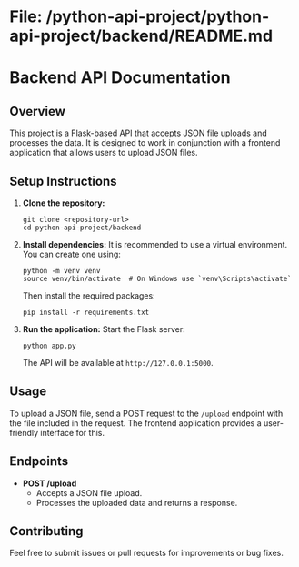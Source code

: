 # File: /python-api-project/python-api-project/backend/README.md

# Backend API Documentation

## Overview
This project is a Flask-based API that accepts JSON file uploads and processes the data. It is designed to work in conjunction with a frontend application that allows users to upload JSON files.

## Setup Instructions

1. **Clone the repository:**
   ```
   git clone <repository-url>
   cd python-api-project/backend
   ```

2. **Install dependencies:**
   It is recommended to use a virtual environment. You can create one using:
   ```
   python -m venv venv
   source venv/bin/activate  # On Windows use `venv\Scripts\activate`
   ```
   Then install the required packages:
   ```
   pip install -r requirements.txt
   ```

3. **Run the application:**
   Start the Flask server:
   ```
   python app.py
   ```
   The API will be available at `http://127.0.0.1:5000`.

## Usage

To upload a JSON file, send a POST request to the `/upload` endpoint with the file included in the request. The frontend application provides a user-friendly interface for this.

## Endpoints

- **POST /upload**
  - Accepts a JSON file upload.
  - Processes the uploaded data and returns a response.

## Contributing
Feel free to submit issues or pull requests for improvements or bug fixes.